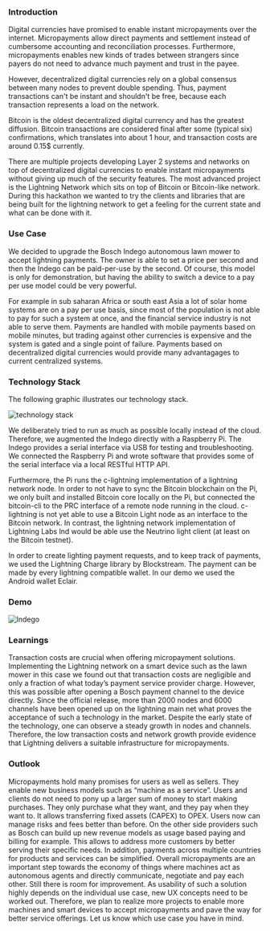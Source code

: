 ### Introduction

Digital currencies have promised to enable instant micropayments over the internet. Micropayments allow direct payments and settlement instead of cumbersome accounting and reconciliation processes. Furthermore, micropayments enables new kinds of trades between strangers since payers do not need to advance much payment and trust in the payee. 

However, decentralized digital currencies rely on a global consensus between many nodes to prevent double spending. Thus, payment transactions can't be instant and shouldn't be free, because each transaction represents a load on the network.

Bitcoin is the oldest decentralized digital currency and has the greatest diffusion. Bitcoin transactions are considered final after some (typical six) confirmations, which translates into about 1 hour,  and transaction costs are around 0.15$ currently.

There are multiple projects developing Layer 2 systems and networks on top of decentralized digital currencies to enable instant micropayments without giving up much of the security features. The most advanced project is the Lightning Network which sits on top of Bitcoin or Bitcoin-like network. During this hackathon we wanted to try the clients and libraries that are being built for the lightning network to get a feeling for the current state and what can be done with it. 

### Use Case

We decided to upgrade the Bosch Indego autonomous lawn mower to accept lightning payments. The owner is able to set a price per second and then the Indego can be paid-per-use by the second. Of course, this model is only for demonstration, but having the ability to switch a device to a pay per use model could be very powerful. 

For example in sub saharan Africa or south east Asia a lot of solar home systems are on a pay per use basis, since most of the population is not able to pay for such a system at once, and the financial service industry is not able to serve them. Payments are handled with mobile payments based on mobile minutes, but trading against other currencies is expensive and the system is gated and a single point of failure. Payments based on decentralized digital currencies would provide many advantagages to current centralized systems.

### Technology Stack

The following graphic illustrates our technology stack.

![technology stack](https://raw.githubusercontent.com/domwoe/lightning-mower/master/assets/stack.png)

We deliberately tried to run as much as possible locally instead of the cloud. Therefore, we augmented the Indego directly with a Raspberry Pi. The Indego provides a serial interface via USB for testing and troubleshooting. We connected the Raspberry Pi and wrote software that provides some of the serial interface via a local RESTful HTTP API.

Furthermore, the Pi runs the c-lightning implementation of a lightning network node. In order to not have to sync the Bitcoin blockchain on the Pi, we only built and installed Bitcoin core locally on the Pi, but connected the bitcoin-cli to the PRC interface of a remote node running in the cloud. c-lightning is not yet able to use a Bitcoin Light node as an interface to the Bitcoin network. In contrast, the lightning network implementation of Lightning Labs lnd would be able use the Neutrino light client (at least on the Bitcoin testnet).

In order to create lighting payment requests, and to keep track of payments, we used the Lightning Charge library by Blockstream. The payment can be made by every lightning compatible wallet. In our demo we used the Android wallet Eclair.


### Demo

![Indego](https://raw.githubusercontent.com/domwoe/lightning-mower/master/assets/lightning_mower.jpg)


### Learnings

Transaction costs are crucial when offering micropayment solutions. Implementing the Lightning network on a smart device such as the lawn mower in this case we found out that transaction costs are negligible and only a fraction of what today’s payment service provider charge. However, this was possible after opening a Bosch payment channel to the device directly. 
Since the official release, more than 2000 nodes and 6000 channels have been opened up on the lightning main net what proves the acceptance of such a technology in the market. Despite the early state of the technology, one can observe a steady growth in nodes and channels. Therefore, the low transaction costs and network growth provide evidence that Lightning delivers a suitable infrastructure for micropayments. 


### Outlook

Micropayments hold many promises for users as well as sellers. They enable new business models such as “machine as a service”. Users and clients do not need to pony up a larger sum of money to start making purchases. They only purchase what they want, and they pay when they want to. It allows transferring fixed assets (CAPEX) to OPEX. Users now can manage risks and fees better than before. 
On the other side providers such as Bosch can build up new revenue models as usage based paying and billing for example. This allows to address more customers by better serving their specific needs. In addition, payments across multiple countries for products and services can be simplified. 
Overall micropayments are an important step towards the economy of things where machines act as autonomous agents and directly communicate, negotiate and pay each other. 
Still there is room for improvement. As usability of such a solution highly depends on the individual use case, new UX concepts need to be worked out. Therefore, we plan to realize more projects to enable more machines and smart devices to accept micropayments and pave the way for better service offerings. Let us know which use case you have in mind.  
